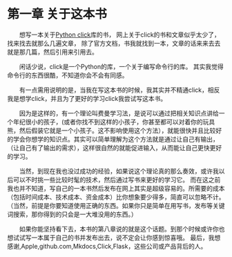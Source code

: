 # 第一章 关于这本书 

&ensp;&ensp;&ensp;&ensp;想写一本关于[Python click](https://click.palletsprojects.com/en/8.0.x/)库的书，
网上关于click的书和文章似乎太少了，找来找去就那么几遍文章，
除了官方文档，书我就找到一本，文章的话来来去去就是那几篇，然后引用来引用去。

&ensp;&ensp;&ensp;&ensp;闲话少说，click是一个Python的库，一个关于编写命令行的库。
其实我觉得命令行的东西很酷，不知道你会不会有同感。

&emsp;&emsp;有一点需用说明的是，当我在写这本书的时候，我其实并不精通click，相反我是想学click，并且为了更好的学习click我尝试写这本书。

&emsp;&emsp;因为是这样的，有一个理论叫费曼学习法，是说可以通过把相关知识点讲给一个年纪很小的孩子，(或者你找不到这样的小孩子，你甚至都可以对着你的玩具熊，然后假装它就是一个小孩子。这不影响使用这个方法），就能很快并且比较好的学会你想学的知识点。其实可以简单理解为这个方法就是通过让自己有输出，（让自己有了输出的需求），这样很自然的就能促进输入，从而能让自己更快更好的学习。

&emsp;&emsp;当然，到现在我也没过成功的经验，如果说这个理论真的那么奏效，或许我以后可以不时挑一些比较时髦的技术，然后通过写书来更好的学习它。
而在这之前我也并不知道，写自己的一本书然后发布在网上其实是超级容易的。所需要的成本（包括时间成本、技术成本、资金成本）比你想象要少得多，简直可以忽略不计。（当然，前提是你要知道使用正确的东西。如果你只是简单在用写书，发布等关键词搜索，那你得到的只会是一大堆没用的东西。） 

&emsp;&emsp;如果你能坚持看下去，本书的第八章说的就是这个话题。到那个时候或许你也想试试写一本属于自己的书并发布出去，说不定会让你感到惊喜哦。
最后，我想感谢,Apple,github.com,Mkdocs,Click,Flask，这些公司或产品背后的人。



